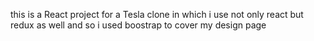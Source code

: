 this is a React project for a Tesla clone in which i use not only react but redux as well and so i used boostrap to cover my design page 
